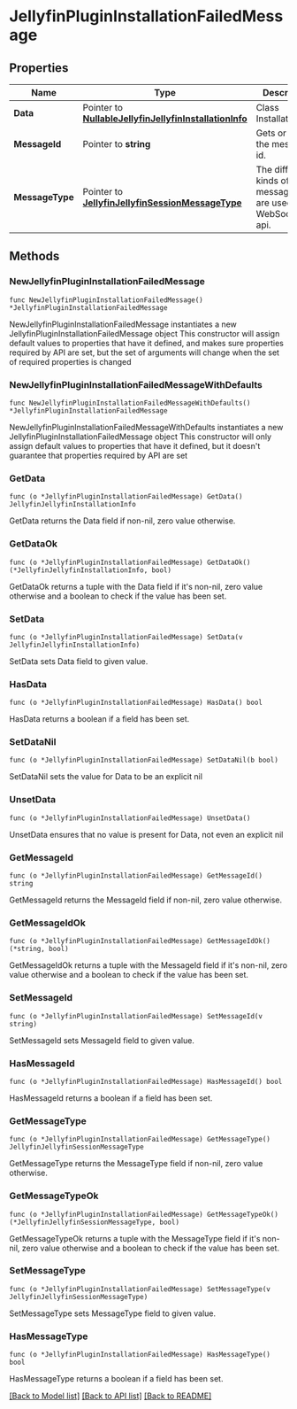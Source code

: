 # JellyfinPluginInstallationFailedMessage

## Properties

Name | Type | Description | Notes
------------ | ------------- | ------------- | -------------
**Data** | Pointer to [**NullableJellyfinJellyfinInstallationInfo**](JellyfinInstallationInfo.md) | Class InstallationInfo. | [optional] 
**MessageId** | Pointer to **string** | Gets or sets the message id. | [optional] 
**MessageType** | Pointer to [**JellyfinJellyfinSessionMessageType**](JellyfinSessionMessageType.md) | The different kinds of messages that are used in the WebSocket api. | [optional] [readonly] [default to JELLYFINJELLYFINSESSIONMESSAGETYPE_PACKAGE_INSTALLATION_FAILED]

## Methods

### NewJellyfinPluginInstallationFailedMessage

`func NewJellyfinPluginInstallationFailedMessage() *JellyfinPluginInstallationFailedMessage`

NewJellyfinPluginInstallationFailedMessage instantiates a new JellyfinPluginInstallationFailedMessage object
This constructor will assign default values to properties that have it defined,
and makes sure properties required by API are set, but the set of arguments
will change when the set of required properties is changed

### NewJellyfinPluginInstallationFailedMessageWithDefaults

`func NewJellyfinPluginInstallationFailedMessageWithDefaults() *JellyfinPluginInstallationFailedMessage`

NewJellyfinPluginInstallationFailedMessageWithDefaults instantiates a new JellyfinPluginInstallationFailedMessage object
This constructor will only assign default values to properties that have it defined,
but it doesn't guarantee that properties required by API are set

### GetData

`func (o *JellyfinPluginInstallationFailedMessage) GetData() JellyfinJellyfinInstallationInfo`

GetData returns the Data field if non-nil, zero value otherwise.

### GetDataOk

`func (o *JellyfinPluginInstallationFailedMessage) GetDataOk() (*JellyfinJellyfinInstallationInfo, bool)`

GetDataOk returns a tuple with the Data field if it's non-nil, zero value otherwise
and a boolean to check if the value has been set.

### SetData

`func (o *JellyfinPluginInstallationFailedMessage) SetData(v JellyfinJellyfinInstallationInfo)`

SetData sets Data field to given value.

### HasData

`func (o *JellyfinPluginInstallationFailedMessage) HasData() bool`

HasData returns a boolean if a field has been set.

### SetDataNil

`func (o *JellyfinPluginInstallationFailedMessage) SetDataNil(b bool)`

 SetDataNil sets the value for Data to be an explicit nil

### UnsetData
`func (o *JellyfinPluginInstallationFailedMessage) UnsetData()`

UnsetData ensures that no value is present for Data, not even an explicit nil
### GetMessageId

`func (o *JellyfinPluginInstallationFailedMessage) GetMessageId() string`

GetMessageId returns the MessageId field if non-nil, zero value otherwise.

### GetMessageIdOk

`func (o *JellyfinPluginInstallationFailedMessage) GetMessageIdOk() (*string, bool)`

GetMessageIdOk returns a tuple with the MessageId field if it's non-nil, zero value otherwise
and a boolean to check if the value has been set.

### SetMessageId

`func (o *JellyfinPluginInstallationFailedMessage) SetMessageId(v string)`

SetMessageId sets MessageId field to given value.

### HasMessageId

`func (o *JellyfinPluginInstallationFailedMessage) HasMessageId() bool`

HasMessageId returns a boolean if a field has been set.

### GetMessageType

`func (o *JellyfinPluginInstallationFailedMessage) GetMessageType() JellyfinJellyfinSessionMessageType`

GetMessageType returns the MessageType field if non-nil, zero value otherwise.

### GetMessageTypeOk

`func (o *JellyfinPluginInstallationFailedMessage) GetMessageTypeOk() (*JellyfinJellyfinSessionMessageType, bool)`

GetMessageTypeOk returns a tuple with the MessageType field if it's non-nil, zero value otherwise
and a boolean to check if the value has been set.

### SetMessageType

`func (o *JellyfinPluginInstallationFailedMessage) SetMessageType(v JellyfinJellyfinSessionMessageType)`

SetMessageType sets MessageType field to given value.

### HasMessageType

`func (o *JellyfinPluginInstallationFailedMessage) HasMessageType() bool`

HasMessageType returns a boolean if a field has been set.


[[Back to Model list]](../README.md#documentation-for-models) [[Back to API list]](../README.md#documentation-for-api-endpoints) [[Back to README]](../README.md)


